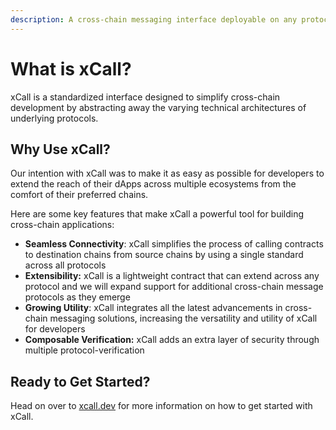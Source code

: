 ```yaml
---
description: A cross-chain messaging interface deployable on any protocol
---
```


# What is xCall?

xCall is a standardized interface designed to simplify cross-chain development by abstracting away the varying technical architectures of underlying protocols.&#x20;

## Why Use xCall?&#x20;

Our intention with xCall was to make it as easy as possible for developers to extend the reach of their dApps across multiple ecosystems from the comfort of their preferred chains.&#x20;

Here are some key features that make xCall a powerful tool for building cross-chain applications: &#x20;

* **Seamless Connectivity**: xCall simplifies the process of calling contracts to destination chains from source chains by using a single standard across all protocols
* **Extensibility:** xCall is a lightweight contract that can extend across any protocol and we will expand support for additional cross-chain message protocols as they emerge
* **Growing Utility**: xCall integrates all the latest advancements in cross-chain messaging solutions, increasing the versatility and utility of xCall for developers
* **Composable Verification:** xCall adds an extra layer of security through multiple protocol-verification&#x20;

## Ready to Get Started?

Head on over to [xcall.dev](https://www.xcall.dev/) for more information on how to get started with xCall.
